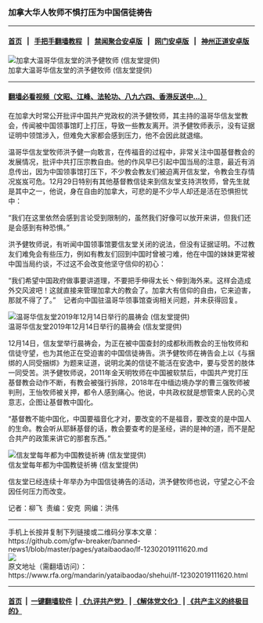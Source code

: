 ### 加拿大华人牧师不惧打压为中国信徒祷告
------------------------

#### [首页](https://github.com/gfw-breaker/banned-news1/blob/master/README.md) &nbsp;&nbsp;|&nbsp;&nbsp; [手把手翻墙教程](https://github.com/gfw-breaker/guides/wiki) &nbsp;&nbsp;|&nbsp;&nbsp; [禁闻聚合安卓版](https://github.com/gfw-breaker/bn-android) &nbsp;&nbsp;|&nbsp;&nbsp; [网门安卓版](https://github.com/oGate2/oGate) &nbsp;&nbsp;|&nbsp;&nbsp; [神州正道安卓版](https://github.com/SzzdOgate/update) 



<div id="headerimg">
 <img alt="加拿大温哥华信友堂的洪予健牧师  (信友堂提供)" src="https://www.rfa.org/mandarin/yataibaodao/shehui/lf-12302019111620.html/Pic1.jpg/image" title="加拿大温哥华信友堂的洪予健牧师  (信友堂提供)"/>
 <div id="headerimgcontents">
  <div id="headerimgcaption">
   <span>
    加拿大温哥华信友堂的洪予健牧师  (信友堂提供)
   </span>
   <!-- zoomattribute -->
  </div>
  <!-- headerimgcaption -->
 </div>
 <!-- headerimagecontents -->
</div>

<hr/>


#### [翻墙必看视频（文昭、江峰、法轮功、八九六四、香港反送中...）](http://167.172.214.107/home.html)

<div id="storytext">
 <div>
  <div class="slot_header">
  </div>
 </div>
 <p>
  在加拿大时常公开批评中国共产党政权的洪予健牧师，其主持的温哥华信友堂教会，传闻被中国领事馆盯上打压，导致一些教友离开。洪予健牧师表示，没有证据证明中领馆涉入，但难免大家都会感到压力，他不会因此就退缩。
 </p>
 <p>
  温哥华信友堂牧师洪予健一向敢言，在传福音的过程中，非常关注中国基督教会的发展情况，批评中共打压宗教自由。他的作风早已引起中国当局的注意，最近有消息传出，因为中国领事馆打压下，不少教会教友们被迫离开信友堂，令教会生存情况岌岌可危。12月29日特别有其他基督教信徒来到信友堂支持洪牧师，曾先生就是其中之一，他说，身在自由的加拿大，可悲的是不少华人却还是活在恐惧担忧中：
 </p>
 <p>
  “我们在这里依然会感到言论受到限制的，虽然我们好像可以放开来讲，但我们还是会感到有种恐惧。”
 </p>
 <p>
  洪予健牧师说，有听闻中国领事馆要信友堂关闭的说法，但没有证据证明。不过教友们难免会有些压力，例如有教友们回到中国时曾被刁难，他在中国的妹妹更常被中国当局约谈，不过这不会改变他坚守信仰的初心：
 </p>
 <p>
  “我们希望中国政府做事要讲道理，不要把手伸得太长丶伸到海外来。这样会造成外交风波吧！这就直接来管理加拿大的教会了。加拿大有信仰的自由，它来迫害，那就不得了了。”    记者向中国驻温哥华领事馆查询相关问题，并未获得回复。
 </p>
 <p>
  <div class="image-inline captioned" style="width:680px;">
   <div style="width:680px;">
    <img alt="温哥华信友堂2019年12月14日举行的晨祷会  (信友堂提供)" src="https://www.rfa.org/mandarin/yataibaodao/shehui/lf-12302019111620.html/Pic2.jpg" title="温哥华信友堂2019年12月14日举行的晨祷会 (信友堂提供)"/>
   </div>
   <div class="image-caption">
    <span style="width:680px;">
     温哥华信友堂2019年12月14日举行的晨祷会 (信友堂提供)
    </span>
    <span class="copyright">
    </span>
   </div>
  </div>
 </p>
 <p>
  12月14日，信友堂举行晨祷会，为正在被中国查封的成都秋雨教会的王怡牧师和信徒守望，也为其他正在受迫害的中国信徒祷告。洪予健牧师在祷告会上以《与捆绑的人同受捆绑》为题来证道，说明北美的信徒不能活在安逸中，要与受苦的肢体一同受苦。洪予健牧师说，2011年金天明牧师在中国被软禁后，中国共产党打压基督教会动作不断，有教会被强行拆除，2018年在中缅边境办学的曹三强牧师被判刑，王怡牧师被关押，都令人感到痛心。他说，中共政权就是想管束人民的心灵意志，企图让基督教中国化。
 </p>
 <p>
  “基督教不能中国化，中国要福音化才对，要改变的不是福音，要改变的是中国人的生命。教会听从耶稣基督的话，教会要查考的是圣经，讲的是神的道，而不是配合共产的政策来讲它的那套东西。”
 </p>
 <p>
  <div class="image-inline captioned" style="width:680px;">
   <div style="width:680px;">
    <img alt="信友堂每年都为中国教徒祈祷  (信友堂提供)" src="https://www.rfa.org/mandarin/yataibaodao/shehui/lf-12302019111620.html/Pic3.jpg" title="信友堂每年都为中国教徒祈祷 (信友堂提供)"/>
   </div>
   <div class="image-caption">
    <span style="width:680px;">
     信友堂每年都为中国教徒祈祷 (信友堂提供)
    </span>
    <span class="copyright">
    </span>
   </div>
  </div>
 </p>
 <p>
  信友堂已经连续十年举办为中国信徒祷告的活动，洪予健牧师也说，守望之心不会因任何压力而改变。
 </p>
 <p>
 </p>
 <p>
  记者：柳飞  责编：安克  网编：洪伟
 </p>
</div>

<hr/>
手机上长按并复制下列链接或二维码分享本文章：<br/>
https://github.com/gfw-breaker/banned-news1/blob/master/pages/yataibaodao/lf-12302019111620.md <br/>
<a href='https://github.com/gfw-breaker/banned-news1/blob/master/pages/yataibaodao/lf-12302019111620.md'><img src='https://github.com/gfw-breaker/banned-news1/blob/master/pages/yataibaodao/lf-12302019111620.md.png'/></a> <br/>
原文地址（需翻墙访问）：https://www.rfa.org/mandarin/yataibaodao/shehui/lf-12302019111620.html


------------------------
#### [首页](https://github.com/gfw-breaker/banned-news1/blob/master/README.md) &nbsp;|&nbsp; [一键翻墙软件](https://github.com/gfw-breaker/nogfw/blob/master/README.md) &nbsp;| [《九评共产党》](https://github.com/gfw-breaker/9ping.md/blob/master/README.md#九评之一评共产党是什么) | [《解体党文化》](https://github.com/gfw-breaker/jtdwh.md/blob/master/README.md) | [《共产主义的终极目的》](https://github.com/gfw-breaker/gczydzjmd.md/blob/master/README.md)


<img src='http://gfw-breaker.win/banned-news/pages/yataibaodao/lf-12302019111620.md' width='0px' height='0px'/>